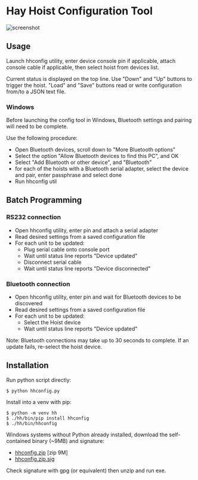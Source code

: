 # Hay Hoist Configuration Tool

![screenshot](hhconfig.png "hhconfig screenshot")

## Usage

Launch hhconfig utility, enter device console pin
if applicable, attach console cable if applicable,
then select hoist from devices list.

Current status is displayed on the top line. Use
"Down" and "Up" buttons to trigger the hoist. "Load"
and "Save" buttons read or write configuration
from/to a JSON text file.

### Windows

Before launching the config tool in Windows,
Bluetooth settings and pairing will need to be
complete.

Use the following procedure:

   - Open Bluetooth devices, scroll down to "More Bluetooth options"
   - Select the option "Allow Bluetooth devices to find this PC", and OK
   - Select "Add Bluetooth or other device", and "Bluetooth"
   - for each of the hoists with a Bluetooth serial adapter, select
     the device and pair, enter passphrase and select done
   - Run hhconfig util


## Batch Programming

### RS232 connection

   - Open hhconfig utility, enter pin and attach a serial adapter
   - Read desired settings from a saved configuration file
   - For each unit to be updated:
     - Plug serial cable onto console port
     - Wait until status line reports "Device updated"
     - Disconnect serial cable
     - Wait until status line reports "Device disconnected"

### Bluetooth connection

   - Open hhconfig utility, enter pin and wait for Bluetooth
     devices to be discovered
   - Read desired settings from a saved configuration file
   - For each unit to be updated:
     - Select the Hoist device
     - Wait until status line reports "Device updated"

Note: Bluetooth connections may take up to 30 seconds to
complete. If an update fails, re-select the hoist device.

## Installation

Run python script directly:

	$ python hhconfig.py

Install into a venv with pip:

	$ python -m venv hh
	$ ./hh/bin/pip install hhconfig
	$ ./hh/bin/hhconfig

Windows systems without Python already installed, download
the self-contained binary (~9MB) and signature:

   - [hhconfig.zip](https://6-v.org/hh/hhconfig.zip) [zip 9M]
   - [hhconfig.zip.sig](https://6-v.org/hh/hhconfig.zip.sig)

Check signature with gpg (or equivalent) then unzip and run exe.
